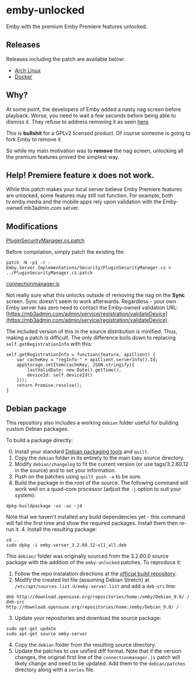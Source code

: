 # emby-unlocked
Emby with the premium Emby Premiere features unlocked.

## Releases
Releases including the patch are available below:

- [Arch Linux](https://aur.archlinux.org/packages/emby-server-unlocked/)
- [Docker](https://hub.docker.com/r/nvllsvm/emby-unlocked/)

## Why?
At some point, the developers of Emby added a nasty nag screen before playback.
Worse, you need to wait a few seconds before being able to dismiss it.
They refuse to address removing it as seen [here](https://github.com/MediaBrowser/Emby/issues/2469).

This is **bullshit** for a GPLv2 licensed product. Of course someone is going to fork Emby to remove it.

So while my main motivation was to **remove** the nag screen, unlocking all the premium features proved the simplest way.

## Help! Premiere feature x does not work.
While this patch makes your local server believe Emby Premiere features are unlocked, some features may still not function.
For example, both tv.emby.media and the mobile apps rely upon validation with the Emby-owned mb3admin.com server.

## Modifications

[PluginSecurityManager.cs.patch](https://github.com/nvllsvm/emby-unlocked/blob/master/patches/PluginSecurityManager.cs.patch)

Before compilation, simply patch the existing file:
```
patch -N -p1 -r - Emby.Server.Implementations/Security/PluginSecurityManager.cs < ../PluginSecurityManager.cs.patch
```

[connectionmanager.js](https://github.com/nvllsvm/emby-unlocked/blob/master/replacements/connectionmanager.js)

Not really sure what this unlocks outside of removing the nag on the **Sync** screen.
Sync doesn't seem to work afterwards. 
Regardless - your own Emby server has zero need to contact the Emby-owned validation URL: [https://mb3admin.com/admin/service/registration/validateDevice](https://mb3admin.com/admin/service/registration/validateDevice).

The included version of this in the source distribution is minified. Thus, making a patch is difficult.
The only difference boils down to replacing ``self.getRegistrationInfo`` with this:

```
self.getRegistrationInfo = function(feature, apiClient) {
    var cacheKey = "regInfo-" + apiClient.serverInfo().Id;
    appStorage.setItem(cacheKey, JSON.stringify({
        lastValidDate: new Date().getTime(),
        deviceId: self.deviceId()
    }));
    return Promise.resolve();
}
```

## Debian package

This repository also includes a working `debian` folder useful for building custom Debian packages.

To build a package directly:

0. Install your standard [Debian packaging tools](https://wiki.debian.org/Packaging/Intro) and `quilt`.
1. Copy the `debian` folder in its entirety to the main `Emby` source directory.
2. Modify `debian/changelog` to fit the current version (or use tags/3.2.60.12 in the source) and to set your information.
3. Push on the patches using `quilt push -a` to be sure.
4. Build the package in the root of the source. The following command will work well on a quad-core processor (adjust the `-j` option to suit your system):
```
dpkg-buildpackage -us -uc -j4
```
Note that we haven't installed any build dependencies yet - this command will fail the first time and show the required packages. Install them then re-run it.
4. Install the resulting package:
```
cd ..
sudo dpkg -i emby-server_3.2.60.12-ul1_all.deb
```

This `debian/` folder was originally sourced from the 3.2.60.0 source package with the addition of the `emby-unlocked` patches. To reproduce it:

1. Follow the repo instalation directions at the [official build repository](https://software.opensuse.org/download.html?project=home%3Aemby&package=emby-server).
2. Modify the created list file (assuming Debian Stretch) at `/etc/apt/sources.list.d/emby-server.list` and add a `deb-src` line:
```
deb http://download.opensuse.org/repositories/home:/emby/Debian_9.0/ /
deb-src http://download.opensuse.org/repositories/home:/emby/Debian_9.0/ /
```
3. Update your repositories and download the source package:
```
sudo apt-get update
sudo apt-get source emby-server
```
4. Copy the `debian` folder from the resulting source directory.
5. Update the patches to use unified diff format. Note that if the version changes, the original first line of the `connectionmanager.js` patch will likely change and need to be updated. Add them to the `debian/patches` directory along with a `series` file.
